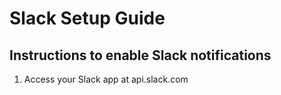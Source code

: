 # Slack Setup Guide

## Instructions to enable Slack notifications
1. Access your Slack app at api.slack.com